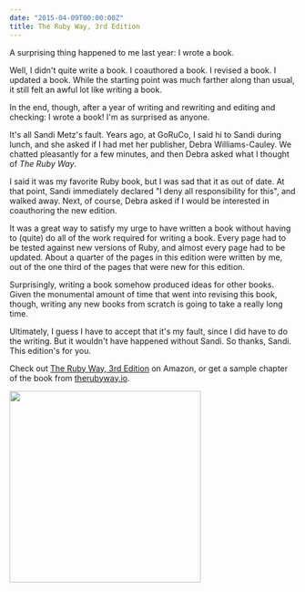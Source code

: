 ```yaml
---
date: "2015-04-09T00:00:00Z"
title: The Ruby Way, 3rd Edition
---
```

A surprising thing happened to me last year: I wrote a book.

Well, I didn't quite write a book. I coauthored a book. I revised a book. I updated a book. While the starting point was much farther along than usual, it still felt an awful lot like writing a book.

In the end, though, after a year of writing and rewriting and editing and checking: I wrote a book! I'm as surprised as anyone.

It's all Sandi Metz's fault. Years ago, at GoRuCo, I said hi to Sandi during lunch, and she asked if I had met her publisher, Debra Williams-Cauley. We chatted pleasantly for a few minutes, and then Debra asked what I thought of _The Ruby Way_.

I said it was my favorite Ruby book, but I was sad that it as out of date. At that point, Sandi immediately declared "I deny all responsibility for this", and walked away. Next, of course, Debra asked if I would be interested in coauthoring the new edition.

It was a great way to satisfy my urge to have written a book without having to (quite) do all of the work required for writing a book. Every page had to be tested against new versions of Ruby, and almost every page had to be updated. About a quarter of the pages in this edition were written by me, out of the one third of the pages that were new for this edition.

Surprisingly, writing a book somehow produced ideas for other books. Given the monumental amount of time that went into revising this book, though, writing any new books from scratch is going to take a really long time.

Ultimately, I guess I have to accept that it's my fault, since I did have to do the writing. But it wouldn't have happened without Sandi. So thanks, Sandi. This edition's for you.

Check out [The Ruby Way, 3rd Edition](http://www.amazon.com/gp/product/0321714636/?tag=indirect0b-20) on Amazon, or get a sample chapter of the book from [therubyway.io](http://therubyway.io).

[<img src="{% postfile cover.jpg %}" style="width: 336px;">](http://www.amazon.com/gp/product/0321714636/?tag=indirect0b-20)
